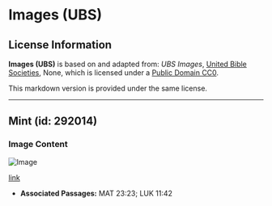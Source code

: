 # Images (UBS)

## License Information

**Images (UBS)** is based on and adapted from: _UBS Images_, [United Bible Societies](https://unitedbiblesocieties.org/), None, which is licensed under a [Public Domain CC0](https://creativecommons.org/public-domain/cc0/).

This markdown version is provided under the same license.



--------------------------------

## Mint (id: 292014)

### Image Content

![Image](https://cdn.aquifer.bible/aquifer-content/resources/Media/WEB-0634_mint.jpg)

[link](https://cdn.aquifer.bible/aquifer-content/resources/Media/WEB-0634_mint.jpg)

* **Associated Passages:** MAT 23:23; LUK 11:42

